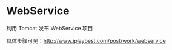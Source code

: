 WebService
==========

利用 Tomcat 发布 WebService 项目

具体步骤可见：http://www.iplaybest.com/post/work/webservice
